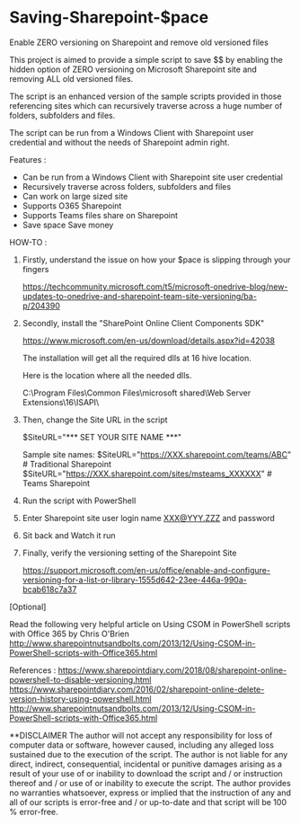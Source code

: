 # Saving-Sharepoint-$pace
Enable ZERO versioning on Sharepoint and remove old versioned files

This project is aimed to provide a simple script to save $$ by enabling the hidden option of ZERO versioning on Microsoft Sharepoint site and removing ALL old versioned files.

The script is an enhanced version of the sample scripts provided in those referencing sites which can recursively traverse across a huge number of folders, subfolders and files.

The script can be run from a Windows Client with Sharepoint user credential and without the needs of Sharepoint admin right.

Features :
* Can be run from a Windows Client with Sharepoint site user credential
* Recursively traverse across folders, subfolders and files
* Can work on large sized site
* Supports O365 Sharepoint
* Supports Teams files share on Sharepoint
* Save space Save money

HOW-TO :

1. Firstly, understand the issue on how your $pace is slipping through your fingers

   https://techcommunity.microsoft.com/t5/microsoft-onedrive-blog/new-updates-to-onedrive-and-sharepoint-team-site-versioning/ba-p/204390

2. Secondly, install the "SharePoint Online Client Components SDK" 

   https://www.microsoft.com/en-us/download/details.aspx?id=42038

   The installation will get all the required dlls at 16 hive location.

   Here is the location where all the needed dlls.

   C:\Program Files\Common Files\microsoft shared\Web Server Extensions\16\ISAPI\

3. Then, change the Site URL in the script

   $SiteURL="*** SET YOUR SITE NAME ***"

   Sample site names:
   $SiteURL="https://XXX.sharepoint.com/teams/ABC" # Traditional Sharepoint
   $SiteURL="https://XXX.sharepoint.com/sites/msteams_XXXXXX" # Teams Sharepoint

4. Run the script with PowerShell

5. Enter Sharepoint site user login name XXX@YYY.ZZZ and password

6. Sit back and Watch it run

7. Finally, verify the versioning setting of the Sharepoint Site

   https://support.microsoft.com/en-us/office/enable-and-configure-versioning-for-a-list-or-library-1555d642-23ee-446a-990a-bcab618c7a37


[Optional] 

Read the following very helpful article on Using CSOM in PowerShell scripts with Office 365 by Chris O'Brien
http://www.sharepointnutsandbolts.com/2013/12/Using-CSOM-in-PowerShell-scripts-with-Office365.html


References :
https://www.sharepointdiary.com/2018/08/sharepoint-online-powershell-to-disable-versioning.html
https://www.sharepointdiary.com/2016/02/sharepoint-online-delete-version-history-using-powershell.html
http://www.sharepointnutsandbolts.com/2013/12/Using-CSOM-in-PowerShell-scripts-with-Office365.html


**DISCLAIMER
The author will not accept any responsibility for loss of computer data or software, however caused, including any alleged loss sustained due to the execution of the script. The author is not liable for any direct, indirect, consequential, incidental or punitive damages arising as a result of your use of or inability to download the script and / or instruction thereof and / or use of or inability to execute the script. The author provides no warranties whatsoever, express or implied that the instruction of any and all of our scripts is error-free and / or up-to-date and that script will be 100 % error-free.
